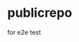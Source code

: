 # publicrepo
for e2e test

















































































































































































































































































































































































































































































































































































































































































































































































































































































































































































































































































































































































































































































































































































































































































































































































































































































































































































































































































































































































































































































































































































































































































































































































































































































































































































































































































































































